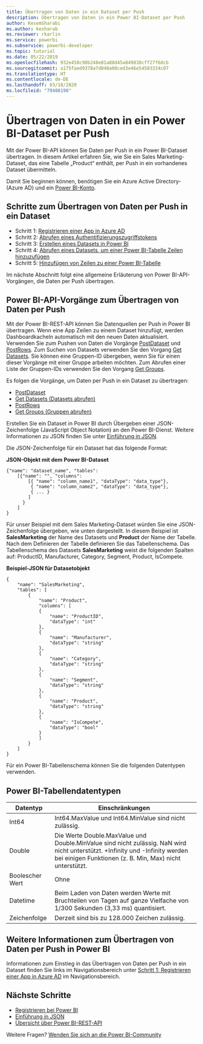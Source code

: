 ```yaml
---
title: Übertragen von Daten in ein Dataset per Push
description: Übertragen von Daten in ein Power BI-Dataset per Push
author: KesemSharabi
ms.author: kesharab
ms.reviewer: rkarlin
ms.service: powerbi
ms.subservice: powerbi-developer
ms.topic: tutorial
ms.date: 05/22/2019
ms.openlocfilehash: 932e458c90b248e01a88d45a849838cff27f6dcb
ms.sourcegitcommit: a175faed9378a7d040a08ced3e46e54503334c07
ms.translationtype: HT
ms.contentlocale: de-DE
ms.lasthandoff: 03/18/2020
ms.locfileid: "79488198"
---
```

# <a name="push-data-into-a-power-bi-dataset"></a>Übertragen von Daten in ein Power BI-Dataset per Push

Mit der Power BI-API können Sie Daten per Push in ein Power BI-Dataset übertragen. In diesem Artikel erfahren Sie, wie Sie ein Sales Marketing-Dataset, das eine Tabelle „Product“ enthält, per Push in ein vorhandenes Dataset übermitteln.

Damit Sie beginnen können, benötigen Sie ein Azure Active Directory- (Azure AD) und ein [Power BI-Konto](../embedded/create-an-azure-active-directory-tenant.md).

## <a name="steps-to-push-data-into-a-dataset"></a>Schritte zum Übertragen von Daten per Push in ein Dataset

* Schritt 1: [Registrieren einer App in Azure AD](../embedded/register-app.md)
* Schritt 2: [Abrufen eines Authentifizierungszugriffstokens](walkthrough-push-data-get-token.md)
* Schritt 3: [Erstellen eines Datasets in Power BI](walkthrough-push-data-create-dataset.md)
* Schritt 4: [Abrufen eines Datasets, um einer Power BI-Tabelle Zeilen hinzuzufügen](walkthrough-push-data-get-datasets.md)
* Schritt 5: [Hinzufügen von Zeilen zu einer Power BI-Tabelle](walkthrough-push-data-add-rows.md)

Im nächste Abschnitt folgt eine allgemeine Erläuterung von Power BI-API-Vorgängen, die Daten per Push übertragen.

## <a name="power-bi-api-operations-to-push-data"></a>Power BI-API-Vorgänge zum Übertragen von Daten per Push

Mit der Power BI-REST-API können Sie Datenquellen per Push in Power BI übertragen. Wenn eine App Zeilen zu einem Dataset hinzufügt, werden Dashboardkacheln automatisch mit den neuen Daten aktualisiert. Verwenden Sie zum Pushen von Daten die Vorgänge [PostDataset](https://docs.microsoft.com/rest/api/power-bi/pushdatasets/datasets_postdataset) und [PostRows](https://docs.microsoft.com/rest/api/power-bi/pushdatasets/datasets_postrows). Zum Suchen von Datasets verwenden Sie den Vorgang [Get Datasets](https://docs.microsoft.com/rest/api/power-bi/datasets/getdatasets). Sie können eine Gruppen-ID übergeben, wenn Sie für einen dieser Vorgänge mit einer Gruppe arbeiten möchten. Zum Abrufen einer Liste der Gruppen-IDs verwenden Sie den Vorgang [Get Groups](https://docs.microsoft.com/rest/api/power-bi/groups/getgroups).

Es folgen die Vorgänge, um Daten per Push in ein Dataset zu übertragen:

* [PostDataset](https://docs.microsoft.com/rest/api/power-bi/pushdatasets/datasets_postdataset)
* [Get Datasets (Datasets abrufen)](https://docs.microsoft.com/rest/api/power-bi/datasets/getdatasets)
* [PostRows](https://docs.microsoft.com/rest/api/power-bi/pushdatasets/datasets_postrows)
* [Get Groups (Gruppen abrufen)](https://docs.microsoft.com/rest/api/power-bi/groups/getgroups)

Erstellen Sie ein Dataset in Power BI durch Übergeben einer JSON-Zeichenfolge (JavaScript Object Notation) an den Power BI-Dienst. Weitere Informationen zu JSON finden Sie unter [Einführung in JSON](https://json.org/).

Die JSON-Zeichenfolge für ein Dataset hat das folgende Format:

**JSON-Objekt mit dem Power BI-Dataset**

    {"name": "dataset_name", "tables":
        [{"name": "", "columns":
            [{ "name": "column_name1", "dataType": "data_type"},
             { "name": "column_name2", "dataType": "data_type"},
             { ... }
            ]
          }
        ]
    }

Für unser Beispiel mit dem Sales Marketing-Dataset würden Sie eine JSON-Zeichenfolge übergeben, wie unten dargestellt. In diesem Beispiel ist **SalesMarketing** der Name des Datasets und **Product** der Name der Tabelle. Nach dem Definieren der Tabelle definieren Sie das Tabellenschema. Das Tabellenschema des Datasets **SalesMarketing** weist die folgenden Spalten auf: ProductID, Manufacturer, Category, Segment, Product, IsCompete.

**Beispiel-JSON für Datasetobjekt**

    {
        "name": "SalesMarketing",
        "tables": [
            {
                "name": "Product",
                "columns": [
                {
                    "name": "ProductID",
                    "dataType": "int"
                },
                {
                    "name": "Manufacturer",
                    "dataType": "string"
                },
                {
                    "name": "Category",
                    "dataType": "string"
                },
                {
                    "name": "Segment",
                    "dataType": "string"
                },
                {
                    "name": "Product",
                    "dataType": "string"
                },
                {
                    "name": "IsCompete",
                    "dataType": "bool"
                }
                ]
            }
        ]
    }

Für ein Power BI-Tabellenschema können Sie die folgenden Datentypen verwenden.

## <a name="power-bi-table-data-types"></a>Power BI-Tabellendatentypen

| **Datentyp** | **Einschränkungen** |
| --- | --- |
| Int64 |Int64.MaxValue und Int64.MinValue sind nicht zulässig. |
| Double |Die Werte Double.MaxValue und Double.MinValue sind nicht zulässig. NaN wird nicht unterstützt. +Infinity und -Infinity werden bei einigen Funktionen (z. B. Min, Max) nicht unterstützt. |
| Boolescher Wert |Ohne |
| Datetime |Beim Laden von Daten werden Werte mit Bruchteilen von Tagen auf ganze Vielfache von 1/300 Sekunden (3,33 ms) quantisiert. |
| Zeichenfolge |Derzeit sind bis zu 128.000 Zeichen zulässig. |

## <a name="learn-more-about-pushing-data-into-power-bi"></a>Weitere Informationen zum Übertragen von Daten per Push in Power BI

Informationen zum Einstieg in das Übertragen von Daten per Push in ein Dataset finden Sie links im Navigationsbereich unter [Schritt 1: Registrieren einer App in Azure AD](../embedded/register-app.md) im Navigationsbereich.

## <a name="next-steps"></a>Nächste Schritte

* [Registrieren bei Power BI](../embedded/create-an-azure-active-directory-tenant.md)  
* [Einführung in JSON](https://json.org/)  
* [Übersicht über Power BI-REST-API](overview-of-power-bi-rest-api.md)  

Weitere Fragen? [Wenden Sie sich an die Power BI-Community](https://community.powerbi.com/)